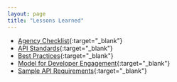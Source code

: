 ```yaml
---
layout: page
title: "Lessons Learned"
---
```


* [Agency Checklist](http://18f.github.io/API-All-the-X/pages/agency_checklist){:target="_blank"}
* [API Standards](https://github.com/18F/api-standards){:target="_blank"}
* [Best Practices](http://18f.github.io/API-All-the-X/pages/best_practices){:target="_blank"}
* [Model for Developer Engagement](http://18f.github.io/API-All-the-X/pages/developer_engagement-a_model){:target="_blank"}
* [Sample API Requirements](http://18f.github.io/API-All-the-X/pages/sample_api_requirements){:target="_blank"}
